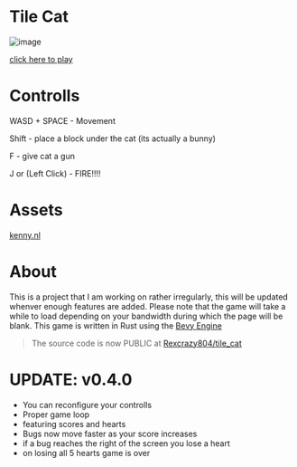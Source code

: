 # Tile Cat
![image](https://github.com/Rexcrazy804/tile-cat-web/assets/37258415/88765c4e-3043-4976-8f1c-de18998e7f79)

[click here to play](https://rexcrazy804.github.io/tile-cat-web/)

# Controlls
WASD + SPACE - Movement

Shift - place a block under the cat (its actually a bunny)

F - give cat a gun 

J or (Left Click) - FIRE!!!!

# Assets
[kenny.nl](https://kenney.nl/)

# About
This is a project that I am working on rather irregularly, this will be updated
whenver enough features are added. Please note that the game will take a while
to load depending on your bandwidth during which the page will be blank. This
game is written in Rust using the [Bevy Engine](https://github.com/bevyengine/bevy)

> The source code is now PUBLIC at [Rexcrazy804/tile_cat](https://github.com/Rexcrazy804/tile_cat)

# UPDATE: v0.4.0
- You can reconfigure your controlls
- Proper game loop
- featuring scores and hearts
- Bugs now move faster as your score increases
- if a bug reaches the right of the screen you lose a heart
- on losing all 5 hearts game is over
